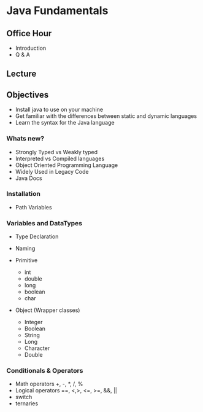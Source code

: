 # Java Fundamentals

## Office Hour

- Introduction
- Q & A

## Lecture 

## Objectives

- Install java to use on your machine
- Get familiar with the differences between static and dynamic languages
- Learn the syntax for the Java language

### Whats new?

- Strongly Typed vs Weakly typed
- Interpreted vs Compiled languages
- Object Oriented Programming Language
- Widely Used in Legacy Code
- Java Docs


### Installation

- Path Variables


### Variables and DataTypes

- Type Declaration
- Naming
- Primitive
    - int
    - double
    - long
    - boolean
    - char

- Object (Wrapper classes)
     - Integer
     - Boolean
     - String
     - Long
     - Character
     - Double 

### Conditionals & Operators
- Math operators +, -, *, /, %
- Logical operators ==, <,>, <=, >=, &&, ||
- switch
- ternaries
